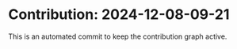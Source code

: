 # Contribution: 2024-12-08-09-21
This is an automated commit to keep the contribution graph active.
